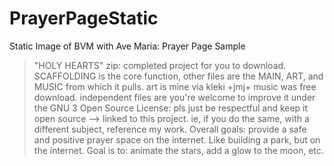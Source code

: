 # PrayerPageStatic
Static Image of BVM with Ave Maria: Prayer Page Sample

> "HOLY HEARTS" zip: completed project for you to download.
> SCAFFOLDING is the core function, other files are the MAIN, ART, and MUSIC from which it pulls.
> art is mine via kleki +jmj+ music was free download.
> independent files are 
> you're welcome to improve it under the GNU 3 Open Source License: pls just be respectful and keep it open source --> linked to this project. ie, if you do the same, with a different subject, reference my work.
> Overall goals: provide a safe and positive prayer space on the internet. Like building a park, but on the internet.
> Goal is to: animate the stars, add a glow to the moon, etc.
